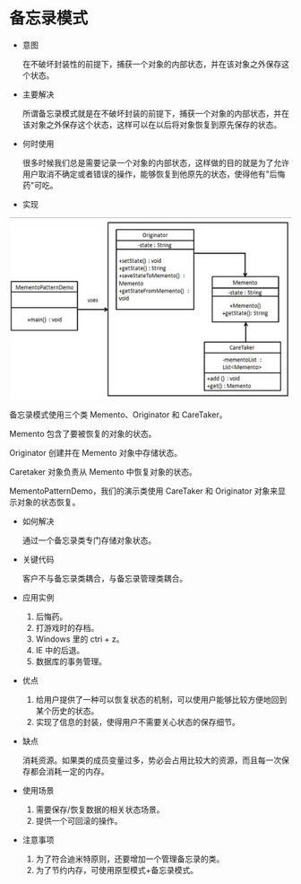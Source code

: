 # 备忘录模式

* 意图

    在不破坏封装性的前提下，捕获一个对象的内部状态，并在该对象之外保存这个状态。
* 主要解决

    所谓备忘录模式就是在不破坏封装的前提下，捕获一个对象的内部状态，并在该对象之外保存这个状态，这样可以在以后将对象恢复到原先保存的状态。
* 何时使用
    
    很多时候我们总是需要记录一个对象的内部状态，这样做的目的就是为了允许用户取消不确定或者错误的操作，能够恢复到他原先的状态，使得他有"后悔药"可吃。

* 实现

![](image/struct.jpg)

备忘录模式使用三个类 Memento、Originator 和 CareTaker。

Memento 包含了要被恢复的对象的状态。

Originator 创建并在 Memento 对象中存储状态。

Caretaker 对象负责从 Memento 中恢复对象的状态。

MementoPatternDemo，我们的演示类使用 CareTaker 和 Originator 对象来显示对象的状态恢复。
* 如何解决
    
    通过一个备忘录类专门存储对象状态。
* 关键代码

    客户不与备忘录类耦合，与备忘录管理类耦合。
* 应用实例
    
    1. 后悔药。 
    2. 打游戏时的存档。 
    3. Windows 里的 ctri + z。 
    4. IE 中的后退。 
    5. 数据库的事务管理。
* 优点 
    
    1. 给用户提供了一种可以恢复状态的机制，可以使用户能够比较方便地回到某个历史的状态。 
    2. 实现了信息的封装，使得用户不需要关心状态的保存细节。
* 缺点
    
    消耗资源。如果类的成员变量过多，势必会占用比较大的资源，而且每一次保存都会消耗一定的内存。
* 使用场景
 
    1. 需要保存/恢复数据的相关状态场景。 
    2. 提供一个可回滚的操作。
* 注意事项

    1. 为了符合迪米特原则，还要增加一个管理备忘录的类。 
    2. 为了节约内存，可使用原型模式+备忘录模式。